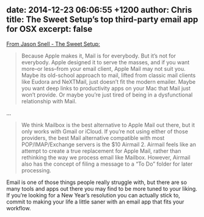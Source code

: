 date: 2014-12-23 06:06:55 +1200
author: Chris
title: The Sweet Setup’s top third-party email app for OSX
excerpt: false
----

[From Jason Snell - The Sweet Setup:](http://thesweetsetup.com/apps/favorite-email-client-os-x/)

> Because Apple makes it, Mail is for everybody. But it’s not for everybody. Apple designed it to serve the masses, and if you want more–or less–from your email client, Apple Mail may not suit you. Maybe its old-school approach to mail, lifted from classic mail clients like Eudora and NeXTMail, just doesn’t fit the modern emailer. Maybe you want deep links to productivity apps on your Mac that Mail just won’t provide. Or maybe you’re just tired of being in a dysfunctional relationship with Mail.

...

> We think Mailbox is the best alternative to Apple Mail out there, but it only works with Gmail or iCloud. If you’re not using either of those providers, the best Mail alternative compatible with most POP/IMAP/Exchange servers is the $10 Airmail 2. Airmail feels like an attempt to create a true replacement for Apple Mail, rather than rethinking the way we process email like Mailbox. However, Airmail also has the concept of filing a message to a “To Do” folder for later processing.

Email is one of those things people really struggle with, but there are so many tools and apps out there you may find to be more tuned to your liking. If you’re looking for a New Year’s resolution you can actually stick to, commit to making your life a little saner with an email app that fits your workflow.
